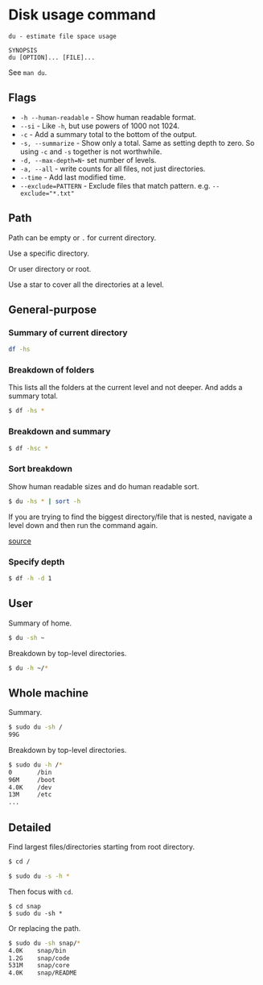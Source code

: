 # Disk usage command

```
du - estimate file space usage

SYNOPSIS
du [OPTION]... [FILE]...
```

See `man du`.


## Flags

- `-h --human-readable` - Show human readable format.
- `--si` - Like `-h`, but use powers of 1000 not 1024.
- `-c` - Add a summary total to the bottom of the output.
- `-s, --summarize` - Show only a total. Same as setting depth to zero. So using `-c` and `-s` together is not worthwhile.
- `-d, --max-depth=N`- set number of levels.
- `-a, --all` - write counts for all files, not just directories.
- `--time` - Add last modified time.
- `--exclude=PATTERN` - Exclude files that match pattern. e.g. `--exclude="*.txt"`


## Path

Path can be empty or `.` for current directory.

Use a specific directory.

Or user directory or root.

Use a star to cover all the directories at a level.


## General-purpose


### Summary of current directory

```sh
df -hs
```

### Breakdown of folders

This lists all the folders at the current level and not deeper. And adds a summary total.

```sh
$ df -hs *
```

### Breakdown and summary

```sh
$ df -hsc *
```

### Sort breakdown

Show human readable sizes and do human readable sort.

```sh
$ du -hs * | sort -h
```

If you are trying to find the biggest directory/file that is nested, navigate a level down and then run the command again.

[source](https://serverfault.com/questions/62411/how-can-i-sort-du-h-output-by-size)


### Specify depth

```sh
$ df -h -d 1
```


## User

Summary of home.

```sh
$ du -sh ~
```

Breakdown by top-level directories.

```sh
$ du -h ~/*
```


## Whole machine


Summary.

```sh
$ sudo du -sh /
99G
```

Breakdown by top-level directories.

```sh
$ sudo du -h /*
0       /bin
96M     /boot
4.0K    /dev
13M     /etc
...
```


## Detailed

Find largest files/directories starting from root directory.

```sh
$ cd /
```

```sh
$ sudo du -s -h *
```

Then focus with `cd`.

```
$ cd snap
$ sudo du -sh *
```

Or replacing the path.

```sh
$ sudo du -sh snap/*
4.0K    snap/bin
1.2G    snap/code
531M    snap/core
4.0K    snap/README
```
